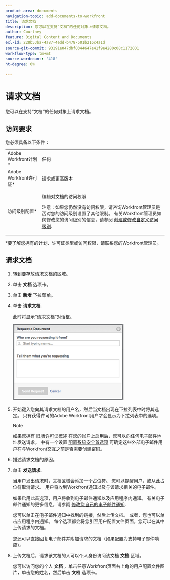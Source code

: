 ```yaml
---
product-area: documents
navigation-topic: add-documents-to-workfront
title: 请求文档
description: 您可以在支持“文档”的任何对象上请求文档。
author: Courtney
feature: Digital Content and Documents
exl-id: 228b53ba-4a87-4edd-b478-501b216c4a1d
source-git-commit: 93191e047dbf0344647e41f9e4280c08c1172001
workflow-type: tm+mt
source-wordcount: '418'
ht-degree: 0%

---
```


# 请求文档

您可以在支持“文档”的任何对象上请求文档。

## 访问要求

您必须具备以下条件：

<table style="table-layout:auto"> 
 <col> 
 <col> 
 <tbody> 
  <tr> 
   <td role="rowheader">Adobe Workfront计划*</td> 
   <td> <p> 任何</p> </td> 
  </tr> 
  <tr> 
   <td role="rowheader">Adobe Workfront许可证*</td> 
   <td> <p>请求或更高版本</p> </td> 
  </tr> 
  <tr> 
   <td role="rowheader">访问级别配置*</td> 
   <td> <p>编辑对文档的访问权限</p> <p>注意：如果您仍然没有访问权限，请咨询Workfront管理员是否对您的访问级别设置了其他限制。 有关Workfront管理员如何修改您的访问级别的信息，请参阅 <a href="../../administration-and-setup/add-users/configure-and-grant-access/create-modify-access-levels.md" class="MCXref xref">创建或修改自定义访问级别</a>.</p> </td> 
  </tr> 
 </tbody> 
</table>

&#42;要了解您拥有的计划、许可证类型或访问权限，请联系您的Workfront管理员。

## 请求文档

1. 转到要存放请求文档的区域。
1. 单击 **文档** 选项卡。 
1. 单击 **新增** 下拉菜单。

1. 单击 **请求文档**.

   此时将显示“请求文档”对话框。

   ![document_request.png](assets/document-request-350x242.png)

1. 开始键入您向其请求文档的用户名，然后当文档出现在下拉列表中时将其选定。 只有获得许可的Adobe Workfront用户才会显示为下拉列表中的选项。

   >[!NOTE]
   >
   >如果您拥有 [旧版许可证概述](../../administration-and-setup/add-users/access-levels-and-object-permissions/wf-licenses.md) 在您的帐户上启用后，您可以向任何电子邮件地址发送请求。 中有一个设置 [配置系统安全首选项](../../administration-and-setup/manage-workfront/security/configure-security-preferences.md) 可确定这些外部电子邮件用户在与Workfront交互之前是否需要创建密码。 

1. 描述请求文档的原因。
1. 单击 **发送请求**.

   当用户发出请求时，文档区域会添加一个占位符。 您可以提醒用户，或从此占位符取消请求。 用户将收到Workfront通知以及与该请求相关的电子邮件。

   如果启用此首选项，用户将收到电子邮件通知以及应用程序内通知。 有关电子邮件通知的更多信息，请参阅 [修改您自己的电子邮件通知](../../workfront-basics/using-notifications/activate-or-deactivate-your-own-event-notifications.md).

   您可以单击在电子邮件通知中找到的链接，然后上传文档。 或者，您也可以单击应用程序内通知。 每个选项都会将您引至用户配置文件页面，您可以在其中上传请求的文档。

   您还可以直接回复电子邮件并附加请求的文档（如果配置为支持电子邮件响应）。

1. 上传文档后，请求该文档的人可以个人身份访问该文档 **文档** 区域。

   您可以访问您的个人 **文档** ，单击任意Workfront页面右上角的用户配置文件图片，单击您的姓名，然后单击 **文档** 选项卡。
